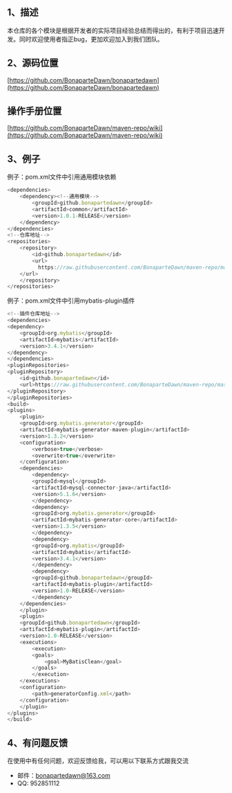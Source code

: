 ## 1、描述
本仓库的各个模块是根据开发者的实际项目经验总结而得出的，有利于项目迅速开发。同时欢迎使用者指正bug，更加欢迎加入到我们团队。
## 2、源码位置
[https://github.com/BonaparteDawn/bonapartedawn](https://github.com/BonaparteDawn/bonapartedawn)
## 操作手册位置
[https://github.com/BonaparteDawn/maven-repo/wiki](https://github.com/BonaparteDawn/maven-repo/wiki)
## 3、例子
例子：pom.xml文件中引用通用模块依赖
```javascript
<dependencies>
    <dependency><!--通用模块-->
        <groupId>github.bonapartedawn</groupId>
        <artifactId>common</artifactId>
        <version>1.0.1-RELEASE</version>
    </dependency>
</dependencies>
<!--仓库地址-->
<repositories>
    <repository>
        <id>github.bonapartedawn</id>
        <url>
	      https://raw.githubusercontent.com/BonaparteDawn/maven-repo/master/releases
	</url>
    </repository>
</repositories>
```
例子：pom.xml文件中引用mybatis-plugin插件
```javascript
<!--插件仓库地址-->
<dependencies>
<dependency>
    <groupId>org.mybatis</groupId>
    <artifactId>mybatis</artifactId>
    <version>3.4.1</version>
</dependency>
</dependencies>
<pluginRepositories>
<pluginRepository>
    <id>github.bonapartedawn</id>
    <url>https://raw.githubusercontent.com/BonaparteDawn/maven-repo/master/releases</url>
</pluginRepository>
</pluginRepositories>
<build>
<plugins>
    <plugin>
	<groupId>org.mybatis.generator</groupId>
	<artifactId>mybatis-generator-maven-plugin</artifactId>
	<version>1.3.2</version>
	<configuration>
	    <verbose>true</verbose>
	    <overwrite>true</overwrite>
	</configuration>
	<dependencies>
	    <dependency>
		<groupId>mysql</groupId>
		<artifactId>mysql-connector-java</artifactId>
		<version>5.1.6</version>
	    </dependency>
	    <dependency>
		<groupId>org.mybatis.generator</groupId>
		<artifactId>mybatis-generator-core</artifactId>
		<version>1.3.5</version>
	    </dependency>
	    <dependency>
		<groupId>org.mybatis</groupId>
		<artifactId>mybatis</artifactId>
		<version>3.4.1</version>
	    </dependency>
	    <dependency>
		<groupId>github.bonapartedawn</groupId>
		<artifactId>mybatis-plugin</artifactId>
		<version>1.0-RELEASE</version>
	    </dependency>
	</dependencies>
    </plugin>
    <plugin>
	<groupId>github.bonapartedawn</groupId>
	<artifactId>mybatis-plugin</artifactId>
	<version>1.0-RELEASE</version>
	<executions>
	    <execution>
		<goals>
		    <goal>MyBatisClean</goal>
		</goals>
	    </execution>
	</executions>
	<configuration>
	    <path>generatorConfig.xml</path>
	</configuration>
    </plugin>
</plugins>
</build>
```
## 4、有问题反馈
在使用中有任何问题，欢迎反馈给我，可以用以下联系方式跟我交流
* 邮件：bonapartedawn@163.com
*  QQ: 952851112
